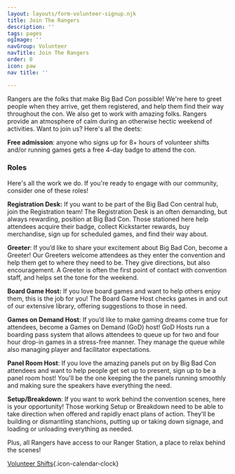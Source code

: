 ```yaml
---
layout: layouts/form-volunteer-signup.njk
title: Join The Rangers
description: ''
tags: pages
ogImage: ''
navGroup: Volunteer
navTitle: Join The Rangers
order: 0
icon: paw
nav title: ''

---
```

Rangers are the folks that make Big Bad Con possible! We're here to greet people when they arrive, get them registered, and help them find their way throughout the con. We also get to work with amazing folks. Rangers provide an atmosphere of calm during an otherwise hectic weekend of activities. Want to join us? Here's all the deets:

**Free admission**: anyone who signs up for 8+ hours of volunteer shifts and/or running games gets a free 4-day badge to attend the con.

### Roles

Here's all the work we do. If you're ready to engage with our community, consider one of these roles!

**Registration Desk:** If you want to be part of the Big Bad Con central hub, join the Registration team! The Registration Desk is an often demanding, but always rewarding, position at Big Bad Con. Those stationed here help attendees acquire their badge, collect Kickstarter rewards, buy merchandise, sign up for scheduled games, and find their way about.

**Greeter**: If you’d like to share your excitement about Big Bad Con, become a Greeter! Our Greeters welcome attendees as they enter the convention and help them get to where they need to be. They give directions, but also encouragement. A Greeter is often the first point of contact with convention staff, and helps set the tone for the weekend.

**Board Game Host:** If you love board games and want to help others enjoy them, this is the job for you! The Board Game Host checks games in and out of our extensive library, offering suggestions to those in need.

**Games on Demand Host**: If you’d like to make gaming dreams come true for attendees, become a Games on Demand (GoD) host! GoD Hosts run a boarding pass system that allows attendees to queue up for two and four hour drop-in games in a stress-free manner. They manage the queue while also managing player and facilitator expectations.

**Panel Room Host**: If you love the amazing panels put on by Big Bad Con attendees and want to help people get set up to present, sign up to be a panel room host! You'll be the one keeping the the panels running smoothly and making sure the speakers have everything the need.

**Setup/Breakdown**: If you want to work behind the convention scenes, here is your opportunity! Those working Setup or Breakdown need to be able to take direction when offered and rapidly enact plans of action. They’ll be building or dismantling stanchions, putting up or taking down signage, and loading or unloading everything as needed.

Plus, all Rangers have access to our Ranger Station, a place to relax behind the scenes!

[Volunteer Shifts](/volunteer-shifts){.icon-calendar-clock}